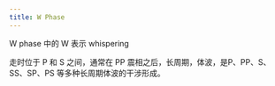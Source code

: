 ```yaml
---
title: W Phase
---
```


W phase 中的 W 表示 whispering

走时位于 P 和 S 之间，通常在 PP 震相之后，长周期，体波，是P、PP、S、SS、SP、PS 等多种长周期体波的干涉形成。
